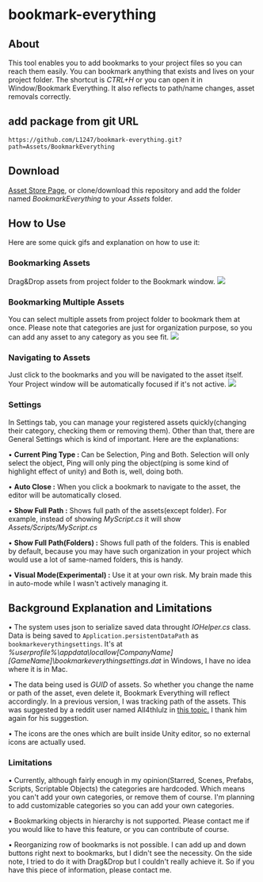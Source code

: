 # bookmark-everything
## About
This tool enables you to add bookmarks to your project files so you can reach them easily. You can bookmark anything that exists and lives on your project folder. The shortcut is *CTRL+H* or you can open it in Window/Bookmark Everything. It also reflects to path/name changes, asset removals correctly.


## add package from git URL
```
https://github.com/L1247/bookmark-everything.git?path=Assets/BookmarkEverything
```

## Download
[Asset Store Page](https://assetstore.unity.com/packages/tools/utilities/bookmark-everything-134467), or clone/download this repository and add the folder named *BookmarkEverything* to your *Assets* folder.

## How to Use
Here are some quick gifs and explanation on how to use it:

### Bookmarking Assets
Drag&Drop assets from project folder to the Bookmark window.
![](add.gif)
### Bookmarking Multiple Assets 
You can select multiple assets from project folder to bookmark them at once. Please note that categories are just for organization purpose, so you can add any asset to any category as you see fit.
![](multiadd.gif)
### Navigating to Assets
Just click to the bookmarks and you will be navigated to the asset itself. Your Project window will be automatically focused if it's not active.
![](navigate.gif)

### Settings
In Settings tab, you can manage your registered assets quickly(changing their category, checking them or removing them). Other than that, there are General Settings which is kind of important. Here are the explanations:

• **Current Ping Type :** Can be Selection, Ping and Both. Selection will only select the object, Ping will  only ping the object(ping is some kind of highlight effect of unity) and Both is, well, doing both.

• **Auto Close :** When you click a bookmark to navigate to the asset, the editor will be automatically closed.

• **Show Full Path :** Shows full path of the assets(except folder). For example, instead of showing *MyScript.cs* it will show *Assets/Scripts/MyScript.cs*

• **Show Full Path(Folders) :** Shows full path of the folders. This is enabled by default, because you may have such organization in your project which would use a lot of same-named folders, this is handy.

• **Visual Mode(Experimental) :** Use it at your own risk. My brain made this in auto-mode while I wasn't actively managing it.

## Background Explanation and Limitations
• The system uses json to serialize saved data throught *IOHelper.cs* class. Data is being saved to `Application.persistentDataPath` as `bookmarkeverythingsettings`. It's at *%userprofile%\appdata\locallow\[CompanyName]\[GameName]\bookmarkeverythingsettings.dat* in Windows, I have no idea where it is in Mac.

• The data being used is *GUID* of assets. So whether you change the name or path of the asset, even delete it, Bookmark Everything will reflect accordingly. In a previous version, I was tracking path of the assets. This was suggested by a reddit user named All4thlulz in [this topic.](https://www.reddit.com/r/Unity3D/comments/a1x43r/i_made_an_editor_for_ease_of_access_to_project/) I thank him again for his suggestion.

• The icons are the ones which are built inside Unity editor, so no external icons are actually used.

### Limitations
• Currently, although fairly enough in my opinion(Starred, Scenes, Prefabs, Scripts, Scriptable Objects) the categories are hardcoded. Which means you can't add your own categories, or remove them of course. I'm planning to add customizable categories so you can add your own categories.

• Bookmarking objects in hierarchy is not supported. Please contact me if you would like to have this feature, or you can contribute of course.

• Reorganizing row of bookmarks is not possible. I can add up and down buttons right next to bookmarks, but I didn't see the necessity. On the side note, I tried to do it with Drag&Drop but I couldn't really achieve it. So if you have this piece of information, please contact me.
